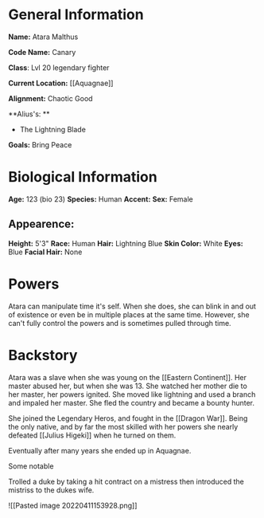 # General Information
**Name:** Atara Malthus

**Code Name:** Canary

**Class**: Lvl 20 legendary fighter

**Current Location:** [[Aquagnae]]

**Alignment:** Chaotic Good

**Alius's: **
- The Lightning Blade

**Goals:** Bring Peace

# Biological Information
**Age:** 123 (bio 23)
**Species:** Human
**Accent:**
**Sex:** Female

## Appearence:
**Height:** 5'3"
**Race:** Human	
**Hair:** Lightning Blue
**Skin Color:** White
**Eyes:** Blue
**Facial Hair:** None

# Powers
Atara can manipulate time it's self. When she does, she can blink in and out of existence or even be in multiple places at the same time. However, she can't fully control the powers and is sometimes pulled through time.



# Backstory
Atara was a slave when she was young on the [[Eastern Continent]]. Her master abused her, but when she was 13. She watched her mother die to her master, her powers ignited. She moved like lightning and used a branch and impaled her master. She fled the country and became a bounty hunter. 

She joined the Legendary Heros, and fought in the [[Dragon War]]. Being the only native, and by far the most skilled with her powers she nearly defeated [[Julius Higeki]] when he turned on them.

Eventually after many years she ended up in Aquagnae.

Some notable 

Trolled a duke by taking a hit contract on a mistress then introduced the mistriss to the dukes wife.




![[Pasted image 20220411153928.png]]








 

			

